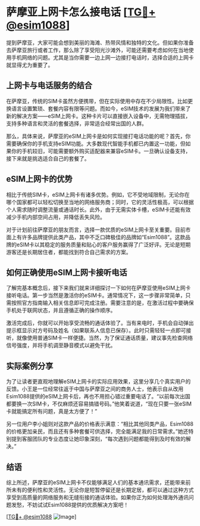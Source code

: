 # 萨摩亚上网卡怎么接电话 [[TG💪+ @esim1088](https://t.me/s/esim1088)]

提到萨摩亚，大家可能会想到美丽的海滩、热带风情和独特的文化。但如果你准备去萨摩亚旅行或者工作，那么除了享受阳光沙滩外，可能还需要考虑如何在当地使用手机网络的问题。尤其是当你需要一边上网一边接打电话时，选择合适的上网卡就显得尤为重要了。

## 上网卡与电话服务的结合

在萨摩亚，传统的SIM卡虽然方便携带，但在实际使用中存在不少局限性。比如更换语言设置繁琐、套餐内容有限等问题。而如今，eSIM技术的发展为我们带来了新的解决方案——eSIM上网卡。这种卡片可以直接嵌入设备中，无需物理插拔，支持多种语言和灵活的套餐选择，非常适合经常出国的人群。

那么，具体来说，萨摩亚的eSIM上网卡是如何实现接打电话功能的呢？首先，你需要确保你的手机支持eSIM功能。大多数现代智能手机都已内置这一功能，但如果你的手机较旧，可能需要额外购买适配器来兼容eSIM卡。一旦确认设备支持，接下来就是挑选适合自己的套餐了。

## eSIM上网卡的优势

相比于传统SIM卡，eSIM上网卡有诸多优势。例如，它不受地域限制，无论你在哪个国家都可以轻松切换至当地的网络服务商；同时，它的灵活性极高，可以根据个人需求随时调整流量或通话时长。此外，由于无需实体卡槽，eSIM卡还能有效减少手机内部空间占用，并降低丢失风险。

对于计划前往萨摩亚的朋友而言，选择一款优质的eSIM上网卡至关重要。目前市面上有许多品牌提供此类产品，其中不乏口碑极佳的品牌如“Esim1088”。这款品牌的eSIM卡以其稳定的服务质量和贴心的客户服务赢得了广泛好评。无论是短期游客还是长期居住者，都能找到符合自己需求的方案。

## 如何正确使用eSIM上网卡接听电话

了解完基本概念后，接下来我们就来详细探讨一下如何在萨摩亚使用eSIM上网卡接听电话。第一步当然是激活你的eSIM卡。通常情况下，这一步骤非常简单，只需按照官方指南输入相关信息即可完成注册。需要注意的是，在激活过程中要确保手机处于联网状态，并且遵循正确的操作顺序。

激活完成后，你就可以开始享受流畅的通话体验了。当有来电时，手机会自动弹出提示框显示对方号码及姓名（如果联系人信息已保存）。此时只需轻轻一点即可接听，就像使用普通SIM卡一样便捷。当然，为了保证通话质量，建议事先检查网络信号强度，并将手机调至静音模式以避免干扰。

## 实际案例分享

为了让读者更直观地理解eSIM上网卡的实际应用效果，这里分享几个真实用户的反馈。小王是一位经常往返于中国与萨摩亚之间的商务人士，他表示自从改用Esim1088提供的eSIM上网卡后，再也不用担心错过重要电话了。“以前每次出国都要换一次SIM卡，不仅麻烦还容易搞错号码。”他笑着说道，“现在只要一张eSIM卡就能搞定所有问题，真是太方便了！”

另一位用户李小姐则对这款产品的价格表示满意：“相比其他同类产品，Esim1088的价格更加亲民，而且还有多种套餐可供选择，完全能满足我的日常需求。”她还特别提到客服团队的专业态度让她印象深刻，“每次遇到问题都能得到及时有效的解决。”

## 结语

综上所述，萨摩亚的eSIM上网卡不仅能够满足人们的基本通讯需求，还能带来前所未有的便利性和灵活性。无论你是短暂停留还是长期定居，都可以通过这种方式享受到高质量的网络服务和无缝衔接的通话体验。如果你正为如何处理海外通讯问题发愁，不妨试试Esim1088提供的优质解决方案吧！

[[TG💪+ @esim1088](https://t.me/s/esim1088) ![Image](https://i.postimg.cc/4NQfJmqS/Snipaste-2025-05-13-00-14-12.png)]